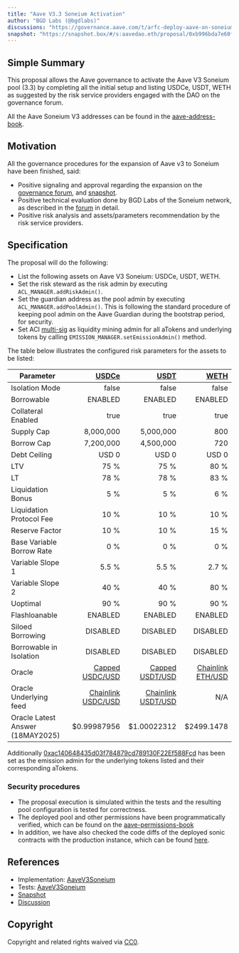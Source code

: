 ```yaml
---
title: "Aave V3.3 Soneium Activation"
author: "BGD Labs (@bgdlabs)"
discussions: "https://governance.aave.com/t/arfc-deploy-aave-on-soneium/21204/9"
snapshot: "https://snapshot.box/#/s:aavedao.eth/proposal/0xb996bda7e60f85de7f6f2d9f7f6c15ddddfbd871465d8f00b846f8ab014a5953"
---
```


## Simple Summary

This proposal allows the Aave governance to activate the Aave V3 Soneium pool (3.3) by completing all the initial setup and listing USDCe, USDT, WETH as suggested by the risk service providers engaged with the DAO on the governance forum.

All the Aave Soneium V3 addresses can be found in the [aave-address-book](https://github.com/bgd-labs/aave-address-book/blob/18ac617a151d271c9c41d3565c8e4422d1fc6e18/src/AaveV3Soneium.sol).

## Motivation

All the governance procedures for the expansion of Aave v3 to Soneium have been finished, said:

- Positive signaling and approval regarding the expansion on the [governance forum](https://governance.aave.com/t/arfc-deploy-aave-on-soneium/21204), and [snapshot](https://snapshot.box/#/s:aavedao.eth/proposal/0xb996bda7e60f85de7f6f2d9f7f6c15ddddfbd871465d8f00b846f8ab014a5953).
- Positive technical evaluation done by BGD Labs of the Soneium network, as described in the [forum](https://governance.aave.com/t/bgd-aave-soneium-infrastructure-technical-evaluation/21968) in detail.
- Positive risk analysis and assets/parameters recommendation by the risk service providers.

## Specification

The proposal will do the following:

- List the following assets on Aave V3 Soneium: USDCe, USDT, WETH.
- Set the risk steward as the risk admin by executing `ACL_MANAGER.addRiskAdmin()`.
- Set the guardian address as the pool admin by executing `ACL_MANAGER.addPoolAdmin()`. This is following the standard procedure of keeping pool admin on the Aave Guardian during the bootstrap period, for security.
- Set ACI [multi-sig](https://soneium.blockscout.com/address/0xac140648435d03f784879cd789130F22Ef588Fcd) as liquidity mining admin for all aTokens and underlying tokens by calling `EMISSION_MANAGER.setEmissionAdmin()` method.

The table below illustrates the configured risk parameters for the assets to be listed:

| Parameter                        |                                   [USDCe](https://soneium.blockscout.com/address/0xbA9986D2381edf1DA03B0B9c1f8b00dc4AacC369) |               [USDT](https://soneium.blockscout.com/address/0x3A337a6adA9d885b6Ad95ec48F9b75f197b5AE35) |              [WETH](https://soneium.blockscout.com/address/0x4200000000000000000000000000000000000006) |
| -------------------------------- | ---------------------------------------------------------------------------------------------------------------------------: | ------------------------------------------------------------------------------------------------------: | -----------------------------------------------------------------------------------------------------: |
| Isolation Mode                   |                                                                                                                        false |                                                                                                   false |                                                                                                  false |
| Borrowable                       |                                                                                                                      ENABLED |                                                                                                 ENABLED |                                                                                                ENABLED |
| Collateral Enabled               |                                                                                                                         true |                                                                                                    true |                                                                                                   true |
| Supply Cap                       |                                                                                                                    8,000,000 |                                                                                               5,000,000 |                                                                                                    800 |
| Borrow Cap                       |                                                                                                                    7,200,000 |                                                                                               4,500,000 |                                                                                                    720 |
| Debt Ceiling                     |                                                                                                                        USD 0 |                                                                                                   USD 0 |                                                                                                  USD 0 |
| LTV                              |                                                                                                                         75 % |                                                                                                    75 % |                                                                                                   80 % |
| LT                               |                                                                                                                         78 % |                                                                                                    78 % |                                                                                                   83 % |
| Liquidation Bonus                |                                                                                                                          5 % |                                                                                                     5 % |                                                                                                    6 % |
| Liquidation Protocol Fee         |                                                                                                                         10 % |                                                                                                    10 % |                                                                                                   10 % |
| Reserve Factor                   |                                                                                                                         10 % |                                                                                                    10 % |                                                                                                   15 % |
| Base Variable Borrow Rate        |                                                                                                                          0 % |                                                                                                     0 % |                                                                                                    0 % |
| Variable Slope 1                 |                                                                                                                        5.5 % |                                                                                                   5.5 % |                                                                                                  2.7 % |
| Variable Slope 2                 |                                                                                                                         40 % |                                                                                                    40 % |                                                                                                   80 % |
| Uoptimal                         |                                                                                                                         90 % |                                                                                                    90 % |                                                                                                   90 % |
| Flashloanable                    |                                                                                                                      ENABLED |                                                                                                 ENABLED |                                                                                                ENABLED |
| Siloed Borrowing                 |                                                                                                                     DISABLED |                                                                                                DISABLED |                                                                                               DISABLED |
| Borrowable in Isolation          |                                                                                                                     DISABLED |                                                                                                DISABLED |                                                                                               DISABLED |
| Oracle                           | [Capped USDC/USD](https://soneium.blockscout.com/address/0xe9d6696fc74a8ef545d2c9c842f820763407e778?tab=read_write_contract) |    [Capped USDT/USD](https://soneium.blockscout.com/address/0x01bcEb741614D4388028EaF3284DCB04386c30D2) | [Chainlink ETH/USD](https://soneium.blockscout.com/address/0x291cF980BA12505D65ee01BDe0882F1d5e533525) |
| Oracle Underlying feed           |                      [Chainlink USDC/USD](https://soneium.blockscout.com/address/0x46522a7fD5bD5E7aaFF862C17E116152e07d7158) | [Chainlink USDT/USD](https://soneium.blockscout.com/address/0xE92d289831823c96C22592952C1cfA2584a65038) |                                                                                                    N/A |
| Oracle Latest Answer (18MAY2025) |                                                                                                                  $0.99987956 |                                                                                             $1.00022312 |                                                                                             $2499.1478 |

Additionally [0xac140648435d03f784879cd789130F22Ef588Fcd](https://soneium.blockscout.com/address/0xac140648435d03f784879cd789130F22Ef588Fcd) has been set as the emission admin for the underlying tokens listed and their corresponding aTokens.

### Security procedures

- The proposal execution is simulated within the tests and the resulting pool configuration is tested for correctness.
- The deployed pool and other permissions have been programmatically verified, which can be found on the [aave-permissions-book](TODO)
- In addition, we have also checked the code diffs of the deployed sonic contracts with the production instance, which can be found [here](https://github.com/bgd-labs/aave-v3-origin/pull/58).

## References

- Implementation: [AaveV3Soneium](https://github.com/bgd-labs/aave-proposals-v3/blob/4b5e8cd726fd68ad45bfec57cda17fe8d7be319c/src/20250518_AaveV3Soneium_AaveV33SoneiumActivation/AaveV3Soneium_AaveV33SoneiumActivation_20250518.sol)
- Tests: [AaveV3Soneium](https://github.com/bgd-labs/aave-proposals-v3/blob/4b5e8cd726fd68ad45bfec57cda17fe8d7be319c/src/20250518_AaveV3Soneium_AaveV33SoneiumActivation/AaveV3Soneium_AaveV33SoneiumActivation_20250518.t.sol)
- [Snapshot](https://snapshot.box/#/s:aavedao.eth/proposal/0xb996bda7e60f85de7f6f2d9f7f6c15ddddfbd871465d8f00b846f8ab014a5953)
- [Discussion](https://governance.aave.com/t/arfc-deploy-aave-on-soneium/21204/9)

## Copyright

Copyright and related rights waived via [CC0](https://creativecommons.org/publicdomain/zero/1.0/).
